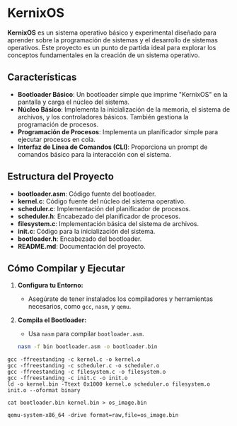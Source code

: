 # KernixOS

**KernixOS** es un sistema operativo básico y experimental diseñado para aprender sobre la programación de sistemas y el desarrollo de sistemas operativos. Este proyecto es un punto de partida ideal para explorar los conceptos fundamentales en la creación de un sistema operativo.

## Características

- **Bootloader Básico**: Un bootloader simple que imprime "KernixOS" en la pantalla y carga el núcleo del sistema.
- **Núcleo Básico**: Implementa la inicialización de la memoria, el sistema de archivos, y los controladores básicos. También gestiona la programación de procesos.
- **Programación de Procesos**: Implementa un planificador simple para ejecutar procesos en cola.
- **Interfaz de Línea de Comandos (CLI)**: Proporciona un prompt de comandos básico para la interacción con el sistema.

## Estructura del Proyecto

- **bootloader.asm**: Código fuente del bootloader.
- **kernel.c**: Código fuente del núcleo del sistema operativo.
- **scheduler.c**: Implementación del planificador de procesos.
- **scheduler.h**: Encabezado del planificador de procesos.
- **filesystem.c**: Implementación básica del sistema de archivos.
- **init.c**: Código para la inicialización del sistema.
- **bootloader.h**: Encabezado del bootloader.
- **README.md**: Documentación del proyecto.

## Cómo Compilar y Ejecutar

1. **Configura tu Entorno:**
   - Asegúrate de tener instalados los compiladores y herramientas necesarios, como `gcc`, `nasm`, y `qemu`.

2. **Compila el Bootloader:**
   - Usa `nasm` para compilar `bootloader.asm`.
   ```bash
   nasm -f bin bootloader.asm -o bootloader.bin
  ``` 
gcc -ffreestanding -c kernel.c -o kernel.o
gcc -ffreestanding -c scheduler.c -o scheduler.o
gcc -ffreestanding -c filesystem.c -o filesystem.o
gcc -ffreestanding -c init.c -o init.o
ld -o kernel.bin -Ttext 0x1000 kernel.o scheduler.o filesystem.o init.o --oformat binary
```
```
cat bootloader.bin kernel.bin > os_image.bin
```
```
qemu-system-x86_64 -drive format=raw,file=os_image.bin
